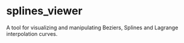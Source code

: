 # splines_viewer
A tool for visualizing and manipulating Beziers, Splines and Lagrange interpolation curves.
